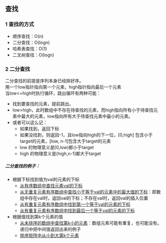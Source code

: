 ## 查找
### 1 查找的方式
 - 顺序查找：O(n)
 - 二分查找：O(logn)
 - 哈希表查找：O(1)
 - 二叉树查找：O(logn)


### 2 二分查找
二分查找的前提是序列本身已经排好序。<br />用一个low指针指向第一个元素，high指针指向最后一个元素<br />当low<=high时执行循环，跳出循环有两种可能：<br />
- 找到要查找的元素，提前跳出。
- low>high，此时数组中不存在待查找的元素，而high指向所有小于待查找元素中最大的元素，low指向所有大于待查找元素中最小的元素。    
- 或者可以这么记：
   - 如果找到，返回下标
   - 如果没找到，则返回-1，且low指向high的下一位，[0,high] 包含小于target的元素，[low, n-1]包含大于target的元素
   - low 的物理意义是\[0,low)都小于target
   - high 的物理意义是(high,n-1\]都大于target

##### 二分查找的例子：
 - 根据下标找到值为val的元素的下标<br />
   - [从有序数组中查找元素val的下标](binarySearch.cpp)
   - [从无重复元素有序数组中查找小于等于val的元素中的最大值的下标](searchInsert.cpp)：即数组中存在val时，返回val的下标；不存在val时，返回val的插入位置
   - [从有重复元素有序数组中找到第一个等于val的元素的下标](searchRange.cpp#L19)
   - [从有重复元素有序数组中找到最后一个等于val的元素的下标](searchRange.cpp#L42)
 - 根据值找到第k个元素的值<br />
   - [从未排序的数组中查找第k小的元素](kthSmallestOfArray.cpp)：数组元素可能有重复，也可能没有。递归中把中间值返回出来的例子
   - [排序矩阵中从小到大第k个元素](kthSmallestOfMatrix.cpp)
